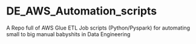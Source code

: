 # DE_AWS_Automation_scripts
A Repo full of AWS Glue ETL Job scripts (Python/Pyspark) for automating small to big manual babyshits in Data Engineering
